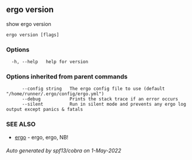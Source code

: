 ## ergo version

show ergo version

```
ergo version [flags]
```

### Options

```
  -h, --help   help for version
```

### Options inherited from parent commands

```
      --config string   The ergo config file to use (default "/home/runner/.ergo/config/ergo.yml")
      --debug           Prints the stack trace if an error occurs
      --silent          Run in silent mode and prevents any ergo log output except panics & fatals
```

### SEE ALSO

* [ergo](ergo.md)	 - ergo, ergo, NB!

###### Auto generated by spf13/cobra on 1-May-2022
